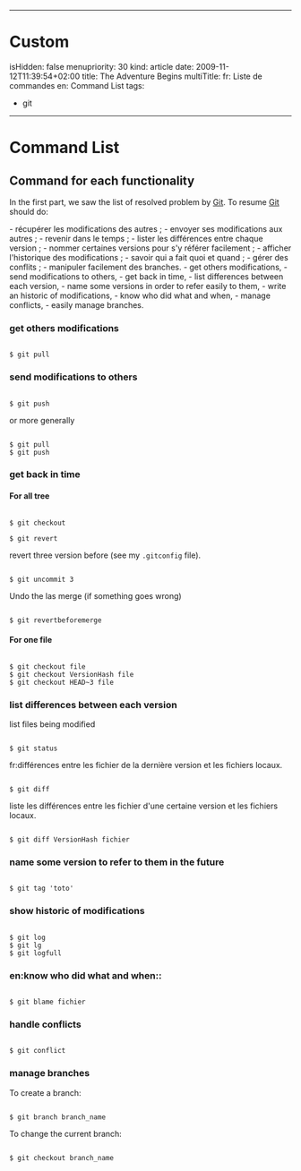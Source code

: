 -----

# Custom 
isHidden:       false
menupriority:   30
kind:           article
date:           2009-11-12T11:39:54+02:00
title: The Adventure Begins
multiTitle: 
    fr: Liste de commandes
    en: Command List
tags:
  - git

-----

# Command List

## Command for each functionality

In the first part, we saw the list of resolved problem by [Git][git]. To resume [Git][git] should do:


<fr>
- récupérer les modifications des autres ;
- envoyer ses modifications aux autres ;
- revenir dans le temps ;
- lister les différences entre chaque version ;
- nommer certaines versions pour s'y référer facilement ;
- afficher l'historique des modifications ;
- savoir qui a fait quoi et quand ;
- gérer des conflits ;
- manipuler facilement des branches.
</fr>
<en>
- get others modifications,
- send modifications to others,
- get back in time,
- list differences between each version,
- name some versions in order to refer easily to them,
- write an historic of modifications,
- know who did what and when,
- manage conflicts,
- easily manage branches.
</en>

### get others modifications

<code class="zsh">
$ git pull
</code>

### send modifications to others

<code class="zsh">
$ git push
</code>

or more generally

<code class="zsh">
$ git pull
$ git push
</code>

### get back in time

#### For all tree

<code class="zsh">
$ git checkout
</code>

<code class="zsh">
$ git revert
</code>


revert three version before (see my `.gitconfig` file).

<code class="zsh">
$ git uncommit 3
</code>

Undo the las merge (if something goes wrong)


<code class="zsh">
$ git revertbeforemerge
</code>

#### For one file

<code class="zsh">
$ git checkout file
$ git checkout VersionHash file
$ git checkout HEAD~3 file
</code>

### list differences between each version

list files being modified

<code class="zsh">
$ git status
</code>

fr:différences entre les fichier de la dernière version et les fichiers locaux.

<code class="zsh">
$ git diff
</code>

liste les différences entre les fichier d'une certaine version et les fichiers locaux.

<code class="zsh">
$ git diff VersionHash fichier
</code>

### name some version to refer to them in the future

<code class="zsh">
$ git tag 'toto'
</code>

### show historic of modifications

<code class="zsh">
$ git log
$ git lg
$ git logfull
</code>

### en:know who did what and when::

<code class="zsh">
$ git blame fichier
</code>

### handle conflicts

<code class="zsh">
$ git conflict
</code>

### manage branches


To create a branch: 

<code class="zsh">
$ git branch branch_name
</code>


To change the current branch: 

<code class="zsh">
$ git checkout branch_name
</code>

[git]: http://git-scm.org "Git"
